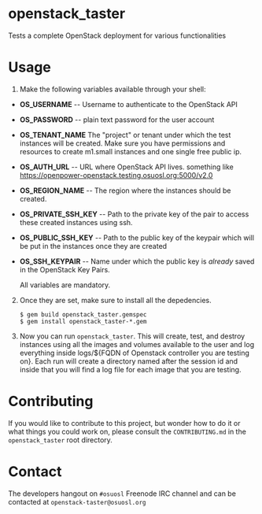 # openstack_taster
Tests a complete OpenStack deployment for various functionalities

# Usage

1. Make the following variables available through your shell:

* **OS_USERNAME** -- Username to authenticate to the OpenStack API
* **OS_PASSWORD** -- plain text password for the user account
* **OS_TENANT_NAME** The "project" or tenant under which the test
  instances will be created. Make sure you have permissions and resources to
  create m1.small instances and one single free public ip.
* **OS_AUTH_URL** -- URL where OpenStack API lives. something like https://openpower-openstack.testing.osuosl.org:5000/v2.0
* **OS_REGION_NAME** -- The region where the instances should be created.
* **OS_PRIVATE_SSH_KEY** -- Path to the private key of the pair to access these created
  instances using ssh.
* **OS_PUBLIC_SSH_KEY** -- Path to the public key of the keypair which will be put
  in the instances once they are created
* **OS_SSH_KEYPAIR** -- Name under which the public key is *already* saved in the
  OpenStack Key Pairs.

  All variables are mandatory.

2. Once they are set, make sure to install all the depedencies.

   ``` console
   $ gem build openstack_taster.gemspec
   $ gem install openstack_taster-*.gem
   ```

3. Now you can run ``openstack_taster``.
This will create, test, and destroy instances using all the images and volumes available to the user and log everything inside logs/${FQDN of Openstack controller you are testing on}. Each run will create a directory named after the session id and inside that you will find a log file for each image that you are testing.

# Contributing

If you would like to contribute to this project, but wonder how to do it or what things you could work on, please consult the `CONTRIBUTING.md` in the `openstack_taster` root directory.

# Contact
The developers hangout on `#osuosl` Freenode IRC channel and can be contacted at `openstack-taster@osuosl.org`
